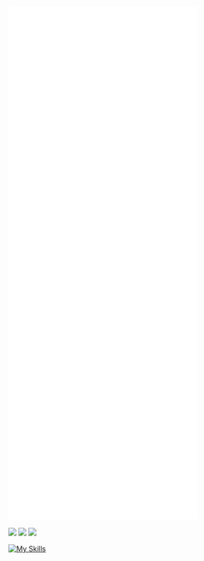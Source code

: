 ![Metrics](https://raw.githubusercontent.com/dhoniaridho/dhoniaridho/main/github-metrics.svg)


[<img src="https://img.shields.io/badge/linkedin-%230077B5.svg?&style=for-the-badge&logo=linkedin&logoColor=white" />](https://www.linkedin.com/in/ahmad-ridhoni-921a6b205/) [<img src = "https://img.shields.io/badge/instagram-%23E4405F.svg?&style=for-the-badge&logo=instagram&logoColor=white">](https://www.instagram.com/dhoniaridho/) [<img src = "https://img.shields.io/badge/facebook-%231877F2.svg?&style=for-the-badge&logo=facebook&logoColor=white">](https://www.facebook.com/dhoniaridho)

[![My Skills](https://skillicons.dev/icons?i=js,html,css,ts,tailwind,php,nuxtjs,nodejs,mongodb,laravel,vue,nextjs,react)]()
